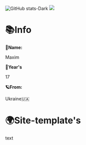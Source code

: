 ![GitHub stats-Dark](https://github-readme-stats.vercel.app/api?username=kreadzs&show_icons=true&theme=dark#gh-dark-mode-only)
<img src="https://ibb.co/RNW52cs">
<h1>📚Info</h1>

**🪪Name:**

<p></p>

Maxim

<p></p>


**🧸Year's**

<p></p>


17

<p></p>


**🪐From:**

<p></p>


Ukraine🇺🇦


<H1>🌍Site-template's</h1>
<p>text</p>
